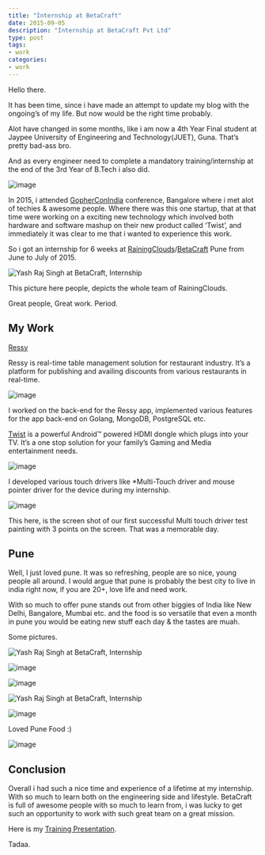 ```yaml
---
title: "Internship at BetaCraft"
date: 2015-09-05
description: "Internship at BetaCraft Pvt Ltd"
type: post
tags:
- work
categories:
- work
---
```


Hello there.

It has been time, since i have made an attempt to update my blog with the ongoing’s of my life. But now would be the right time probably.

Alot have changed in some months, like i am now a 4th Year Final student at Jaypee University of Engineering and Technology(JUET), Guna. That’s pretty bad-ass bro.

And as every engineer need to complete a mandatory training/internship at the end of the 3rd Year of B.Tech i also did.

![image](tumblr_inline_nu4zsfqsX81sa1q7i_540.png)

In 2015, i attended [GopherConIndia](http://www.gophercon.in/) conference, Bangalore where i met alot of techies & awesome people. Where there was this one startup, that at that time were working on a exciting new technology which involved both hardware and software mashup on their new product called ‘Twist’, and immediately it was clear to me that i wanted to experience this work.

So i got an internship for 6 weeks at [RainingClouds](http://rainingclouds.com/)/[BetaCraft](http://betacraft.co/)
Pune from June to July of 2015.

![Yash Raj Singh at BetaCraft, Internship](tumblr_inline_nu5u1oLqMK1sa1q7i_540.jpg)

This picture here people, depicts the whole team of RainingClouds.

Great people, Great work. Period.

My Work
-------

[Ressy](http://ressyapp.com/)

Ressy is real-time table management solution for restaurant industry. It’s a platform for publishing and availing discounts from various restaurants in real-time.

![image](tumblr_inline_nu6je3y2Yh1sa1q7i_540.png)

I worked on the back-end for the Ressy app, implemented various features for the app back-end on Golang, MongoDB, PostgreSQL etc.

[Twist](http://www.gettwist.tv/) is a powerful Android™ powered HDMI dongle which plugs into your TV. It’s a one stop solution for your family’s Gaming and Media entertainment needs.

![image](tumblr_inline_nu6jcsIzvL1sa1q7i_540.png)

I developed various touch drivers like *Multi-Touch driver and mouse pointer driver for the device during my internship.

![image](tumblr_inline_nu6jzc3a2q1sa1q7i_540.jpg)

This here, is the screen shot of our first successful Multi touch driver test painting with 3 points on the screen. That was a memorable day.

Pune
----

Well, I just loved pune. It was so refreshing, people are so nice, young people all around. I would argue that pune is probably the best city to live in india right now, if you are 20+, love life and need work.

With so much to offer pune stands out from other biggies of India like New Delhi, Bangalore, Mumbai etc. and the food is so versatile that even a month in pune you would be eating new stuff each day & the tastes are muah.

Some pictures.

![Yash Raj Singh at BetaCraft, Internship](tumblr_inline_nu6jwhryrR1sa1q7i_540.jpg)

![image](tumblr_inline_nu6jwyai951sa1q7i_540.jpg)

![image](tumblr_inline_nu6jxjZs3S1sa1q7i_540.jpg)

![Yash Raj Singh at BetaCraft, Internship](tumblr_inline_nu6lg83xYp1sa1q7i_540.jpg)

![image](tumblr_inline_nu6lixMZnX1sa1q7i_540.jpg)

Loved Pune Food :)

![image](tumblr_inline_nu6ljkoToI1sa1q7i_540.jpg)


Conclusion
----------

Overall i had such a nice time and experience of a lifetime at my internship. With so much to learn both on the engineering side and lifestyle. BetaCraft is full of awesome people with so much to learn from, i was lucky to get such an opportunity to work with such great team on a great mission.

Here is my [Training Presentation](https://drive.google.com/file/d/0B19RfWY3tagHX3hTcmw3VmZSQTQ/view?usp=sharing).

Tadaa.
